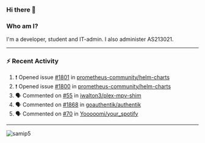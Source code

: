 ### Hi there 👋

### Who am I?
I'm a developer, student and IT-admin. I also administer AS213021.

---
### :zap: Recent Activity
<!--START_SECTION:activity-->
1. ❗️ Opened issue [#1801](https://github.com/prometheus-community/helm-charts/issues/1801) in [prometheus-community/helm-charts](https://github.com/prometheus-community/helm-charts)
2. ❗️ Opened issue [#1800](https://github.com/prometheus-community/helm-charts/issues/1800) in [prometheus-community/helm-charts](https://github.com/prometheus-community/helm-charts)
3. 🗣 Commented on [#55](https://github.com/iwalton3/plex-mpv-shim/issues/55) in [iwalton3/plex-mpv-shim](https://github.com/iwalton3/plex-mpv-shim)
4. 🗣 Commented on [#1868](https://github.com/goauthentik/authentik/issues/1868) in [goauthentik/authentik](https://github.com/goauthentik/authentik)
5. 🗣 Commented on [#70](https://github.com/Yooooomi/your_spotify/issues/70) in [Yooooomi/your_spotify](https://github.com/Yooooomi/your_spotify)
<!--END_SECTION:activity-->
---

<img align="center" src="https://github-readme-stats.vercel.app/api?username=samip5&show_icons=true" alt="samip5" />
